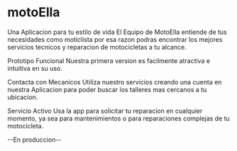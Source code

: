 # motoElla

Una Aplicacion para tu estilo de vida
El Equipo de MotoElla entiende de tus necesidades como moticlista por esa razon podras encontrar los mejores servicios tecnicos y reparacion de motocicletas a tu alcance.

Prototipo Funcional
Nuestra primera version es facilmente atractiva e intuitiva en su uso.

Contacta con Mecanicos
Utiliza nuestro servicios creando una cuenta en nuestra Aplicacion para poder buscar los talleres mas cercanos a tu ubicacion.

Servicio Activo
Usa la app para solicitar tu reparacion en cualquier momento, ya sea para mantenimientos o para reparaciones complejas de tu motocicleta.

--En produccion--

